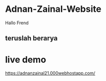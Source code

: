 # Adnan-Zainal-Website
Hallo Frend 
## teruslah berarya

# live demo 
https://adnanzainal21.000webhostapp.com/
